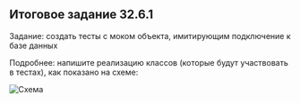 ## Итоговое задание 32.6.1

Задание: создать тесты с моком объекта, имитирующим подключение к базе данных

Подробнее: напишите реализацию классов (которые будут участвовать в тестах), как показано на схеме:

![Схема](https://lms-cdn.skillfactory.ru/assets/courseware/v1/2d26d0aa699111a03f6a2315f8ded0b3/asset-v1:SkillFactory+CPLUS+2020+type@asset+block/CPLUS_32.6m_1.png)
